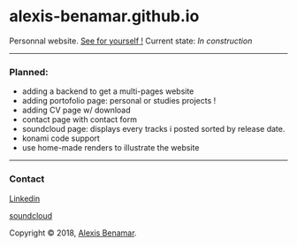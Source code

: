 # alexis-benamar.github.io
Personnal website. [See for yourself !](https://alexis-benamar.github.io)
Current state: _In construction_

---

### Planned:

* adding a backend to get a multi-pages website
* adding portofolio page: personal or studies projects !
* adding CV page w/ download
* contact page with contact form
* soundcloud page:  displays every tracks i posted sorted by release date.
* konami code support
* use home-made renders to illustrate the website

---

### Contact

[Linkedin](https://www.linkedin.com/in/alexisbenamar)

[soundcloud](https://soundcloud.com/kmrd-cacti)

Copyright © 2018, [Alexis Benamar](https://alexis-benamar.github.io).
